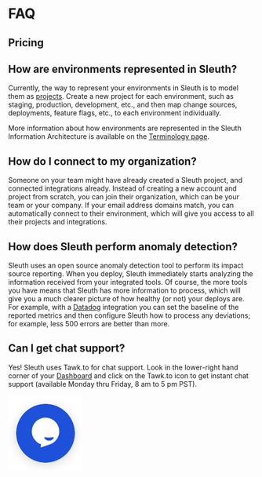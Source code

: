 # FAQ

## Pricing



## How are environments represented in Sleuth?

Currently, the way to represent your environments in Sleuth is to model them as [projects](../projects.md). Create a new project for each environment, such as staging, production, development, etc., and then map change sources, deployments, feature flags, etc., to each environment individually. 

More information about how environments are represented in the Sleuth Information Architecture is available on the [Terminology page](terminology.md#information-architecture-ia). 

## How do I connect to my organization? 

Someone on your team might have already created a Sleuth project, and connected integrations already. Instead of creating a new account and project from scratch, you can join their organization, which can be your team or your company. If your email address domains match, you can automatically connect to their environment, which will give you access to all their projects and integrations. 

## How does Sleuth perform anomaly detection? 

Sleuth uses an open source anomaly detection tool to perform its impact source reporting. When you deploy, Sleuth immediately starts analyzing the information received from your integrated tools. Of course, the more tools you have means that Sleuth has more information to process, which will give you a much clearer picture of how healthy \(or not\) your deploys are. For example, with a [Datadog](../integrations-1/impact-sources/metrics/datadog.md) integration you can set the baseline of the reported metrics and then configure Sleuth how to process any deviations; for example, less 500 errors are better than more. 

## Can I get chat support? 

Yes! Sleuth uses Tawk.to for chat support. Look in the lower-right hand corner of your [Dashboard](../dashboard/) and click on the Tawk.to icon to get instant chat support \(available Monday thru Friday, 8 am to 5 pm PST\).   

![Tawk.to chat widget on the Dashboard](../.gitbook/assets/tawk-to-icon.png)



